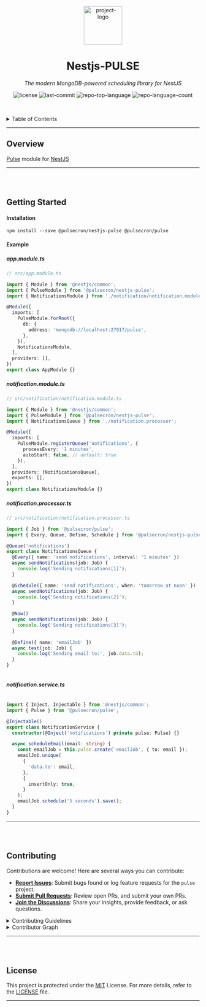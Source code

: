 <p align="center">
  <img src="./pulse.png" width="100" alt="project-logo">
</p>
<p align="center">
    <h1 align="center">Nestjs-PULSE</h1>
</p>
<p align="center">
    <em>The modern MongoDB-powered scheduling library for NestJS</em>
</p>
<p align="center">
 <img src="https://img.shields.io/github/license/pulsecron/nestjs-pulse?style=default&logo=opensourceinitiative&logoColor=white&color=24E0A4" alt="license">
 <img src="https://img.shields.io/github/last-commit/pulsecron/nestjs-pulse?style=default&logo=git&logoColor=white&color=24E0A4" alt="last-commit">
 <img src="https://img.shields.io/github/languages/top/pulsecron/nestjs-pulse?style=default&color=24E0A4" alt="repo-top-language">
 <img src="https://img.shields.io/github/languages/count/pulsecron/nestjs-pulse?style=default&color=24E0A4" alt="repo-language-count">
<p>
<p align="center">
 <!-- default option, no dependency badges. -->
</p>

<br><!-- TABLE OF CONTENTS -->

<details>
  <summary>Table of Contents</summary><br>

- [Overview](#overview)
- [Getting Started](#getting-started)
  - [Installation](#installation)
  - [Example](#example)
    - [app.module.ts](#appmodulets)
    - [notification.module.ts](#notificationmodulets)
    - [notification.processor.ts](#notificationprocessorts)
    - [notification.service.ts](#notificationservicets)
- [Contributing](#contributing)
- [License](#license)

</details>
<hr>

## Overview

[Pulse](https://github.com/pulsecron/pulse) module for [NestJS](https://nestjs.com/)

---
<br/>
<br/>

## Getting Started

#### Installation

 ```console
 npm install --save @pulsecron/nestjs-pulse @pulsecron/pulse
```

#### Example

##### app.module.ts

```typescript
// src/app.module.ts

import { Module } from '@nestjs/common';
import { PulseModule } from '@pulsecron/nestjs-pulse';
import { NotificationsModule } from './notification/notification.module';

@Module({
  imports: [
    PulseModule.forRoot({
      db: {
        address: 'mongodb://localhost:27017/pulse',
      },
    }),
    NotificationsModule,
  ],
  providers: [],
})
export class AppModule {}

```

##### notification.module.ts

```typescript
// src/notification/notification.module.ts

import { Module } from '@nestjs/common';
import { PulseModule } from '@pulsecron/nestjs-pulse';
import { NotificationsQueue } from './notification.processor';

@Module({
  imports: [
    PulseModule.registerQueue('notifications', {
      processEvery: '1 minutes',
      autoStart: false, // default: true
    }),
  ],
  providers: [NotificationsQueue],
  exports: [],
})
export class NotificationsModule {}

```

##### notification.processor.ts

```typescript
// src/notification/notification.processor.ts

import { Job } from '@pulsecron/pulse';
import { Every, Queue, Define, Schedule } from '@pulsecron/nestjs-pulse';

@Queue('notifications')
export class NotificationsQueue {
  @Every({ name: 'send notifications', interval: '1 minutes' })
  async sendNotifications(job: Job) {
    console.log('Sending notifications[1]');
  }

  @Schedule({ name: 'send notifications', when: 'tomorrow at noon' })
  async sendNotifications(job: Job) {
    console.log('Sending notifications[2]');
  }

  @Now()
  async sendNotifications(job: Job) {
    console.log('Sending notifications[3]');
  }
   
  @Define({ name: 'emailJob' })
  async test(job: Job) {
    console.log('Sending email to:', job.data.to);
  }
}



```

##### notification.service.ts

```typescript

import { Inject, Injectable } from '@nestjs/common';
import { Pulse } from '@pulsecron/pulse';

@Injectable()
export class NotificationService {
  constructor(@Inject('notifications') private pulse: Pulse) {}

  async scheduleEmail(email: string) {
    const emailJob = this.pulse.create('emailJob', { to: email });
    emailJob.unique(
      {
        'data.to': email,
      },
      {
        insertOnly: true,
      }
    );
    emailJob.schedule('5 seconds').save();
  }
}


```

---
<br/>
<br/>

## Contributing

Contributions are welcome! Here are several ways you can contribute:

- **[Report Issues](https://github.com/pulsecron/nestjs-pulse/issues)**: Submit bugs found or log feature requests for the `pulse` project.
- **[Submit Pull Requests](https://github.com/pulsecron/nestjs-pulse/pulls)**: Review open PRs, and submit your own PRs.
- **[Join the Discussions](https://github.com/pulsecron/nestjs-pulse/discussions)**: Share your insights, provide feedback, or ask questions.

<details closed>
<summary>Contributing Guidelines</summary>

1. **Fork the Repository**: Start by forking the project repository to your github account.
2. **Clone Locally**: Clone the forked repository to your local machine using a git client.

   ```sh
   git clone https://github.com/pulsecron/nestjs-pulse
   ```

3. **Create a New Branch**: Always work on a new branch, giving it a descriptive name.

   ```sh
   git checkout -b new-feature-x
   ```

4. **Make Your Changes**: Develop and test your changes locally.
5. **Commit Your Changes**: Commit with a clear message describing your updates.

   ```sh
   git commit -m 'Implemented new feature x.'
   ```

6. **Push to github**: Push the changes to your forked repository.

   ```sh
   git push origin new-feature-x
   ```

7. **Submit a Pull Request**: Create a PR against the original project repository. Clearly describe the changes and their motivations.
8. **Review**: Once your PR is reviewed and approved, it will be merged into the main branch. Congratulations on your contribution!

</details>

<details closed>
<summary>Contributor Graph</summary>
<br>
<p align="center">
   <a href="https://github.com{/pulsecron/nestjs-pulse/}graphs/contributors">
      <img src="https://contrib.rocks/image?repo=pulsecron/nestjs-pulse">
   </a>
</p>
</details>

---
<br/>
<br/>

## License

This project is protected under the [MIT](https://github.com/pulsecron/nestjs-pulse?tab=MIT-1-ov-file#readme) License. For more details, refer to the [LICENSE](https://github.com/pulsecron/nestjs-pulse?tab=MIT-1-ov-file#readme) file.

---
<br/>
<br/>
